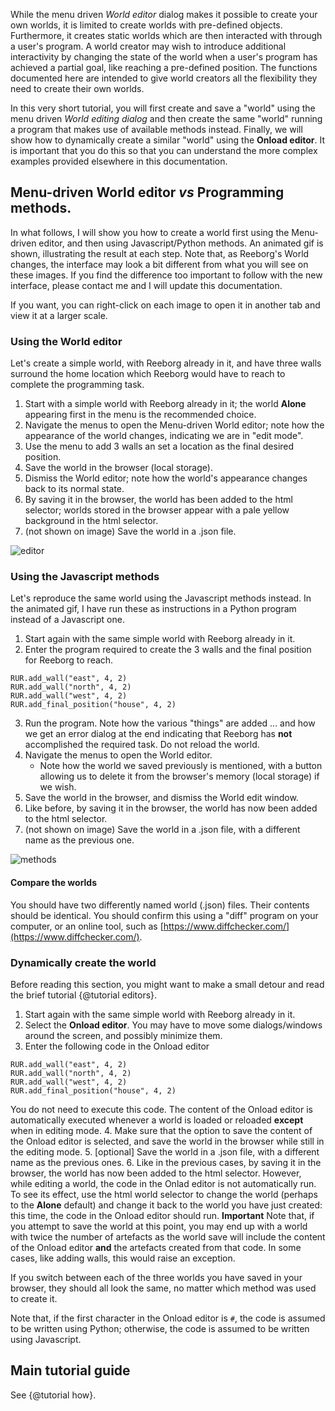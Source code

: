While the menu driven *World editor* dialog makes it possible to create
your own worlds, it is limited to create worlds with pre-defined objects.  Furthermore, it
creates static worlds which are then interacted with through a user's program.
A world creator may wish to introduce additional interactivity by changing
the state of the world when a user's program has achieved a partial goal,
like reaching a pre-defined position.  The functions documented here are
intended to give world creators all the flexibility they need to create
their own worlds.

In this very short tutorial, you will first create and save a "world" using
the menu driven *World editing dialog* and then create the same "world"
running a program that makes use of available methods instead.
Finally, we will show how to dynamically create a similar "world"
using the **Onload editor**.
It is important that you do this so that you can understand the more
complex examples provided elsewhere in this documentation.


## Menu-driven World editor _vs_ Programming methods.

In what follows, I will show you how to create a world first using the Menu-driven editor,
and then using Javascript/Python methods.
An animated gif is shown, illustrating the result at each step.
Note that, as Reeborg's World changes, the interface may look a bit different from what you will see on these images.
If you find the difference too important to follow with the new interface, please contact me and
I will update this documentation.

If you want, you can right-click on each image to open it in another tab and view it at a larger scale.


### Using the World editor

Let's create a simple world, with Reeborg already in it, and have three walls surround the home location which Reeborg would have to reach to complete the programming task.

1. Start with a simple world with Reeborg already in it; the world **Alone** appearing first in the menu is the recommended choice.
2. Navigate the menus to open the Menu-driven World editor; note how the appearance of the world changes, indicating we are in "edit mode".
3. Use the menu to add 3 walls an set a location as the final desired position.
4. Save the world in the browser (local storage).
5. Dismiss the World editor; note how the world's appearance changes back to its normal state.
6. By saving it in the browser, the world has been added to the html selector; worlds stored in the browser appear with a pale yellow background in the html selector.
7. (not shown on image) Save the world in a .json file.

![editor][editor_link]

[editor_link]: ../../src/images/create_world.gif

### Using the Javascript methods

Let's reproduce the same world using the Javascript methods instead.
In the animated gif, I have run these as instructions in a Python program instead of a Javascript one.

1. Start again with the same simple world with Reeborg already in it.
2. Enter the program required to create the 3 walls and the final position for Reeborg to reach.
```
RUR.add_wall("east", 4, 2)
RUR.add_wall("north", 4, 2)
RUR.add_wall("west", 4, 2)
RUR.add_final_position("house", 4, 2)
```
3. Run the program. Note how the various "things" are added ... and how we get an error dialog at the end indicating that Reeborg has **not** accomplished the required task. Do not reload the world.
4. Navigate the menus to open the World editor.
   - Note how the world we saved previously is mentioned, with a button allowing us to delete it from the browser's memory (local storage) if we wish.
5. Save the world in the browser, and dismiss the World edit window.
6. Like before, by saving it in the browser, the world has now been added to the html selector.
7. (not shown on image) Save the world in a .json file, with a different
name as the previous one.

![methods][methods_link]

[methods_link]: ../../src/images/create_world2.gif

#### Compare the worlds

You should have two differently named world (.json) files. Their contents
should be identical.  You should confirm this using a "diff" program
on your computer, or an online tool,
such as [https://www.diffchecker.com/](https://www.diffchecker.com/).


### Dynamically create the world

Before reading this section, you might want to make a small detour
and read the brief tutorial {@tutorial editors}.

1. Start again with the same simple world with Reeborg already in it.
2. Select the **Onload editor**. You may have to move some dialogs/windows
   around the screen, and possibly minimize them.
3. Enter the following code in the Onload editor
```
RUR.add_wall("east", 4, 2)
RUR.add_wall("north", 4, 2)
RUR.add_wall("west", 4, 2)
RUR.add_final_position("house", 4, 2)
```
   You do not need to execute this code. The content of the Onload editor is
   automatically executed whenever a world is loaded or reloaded **except**
   when in editing mode.
4. Make sure that the option to save the content of the Onload editor
   is selected, and save the world in the browser while still in the
   editing mode.
5. [optional] Save the world in a .json file, with a different
   name as the previous ones.
6. Like in the previous cases, by saving it in the browser, the world has now been added to the html selector.
   However, while editing a world, the code in the Onlad editor is not automatically run.
   To see its effect, use the html world selector to change the world
   (perhaps to the **Alone** default) and change it back to the world you have
   just created: this time, the code in the Onload editor should run.
   **Important** Note that, if you attempt to save the world at this point,
   you may end up with a world with twice the number of artefacts as the
   world save will include the content of the Onload editor **and** the
   artefacts created from that code. In some cases, like adding walls,
   this would raise an exception.

If you switch between each of the three worlds you have saved in your browser,
they should all look the same, no matter which method was used to create it.

Note that, if the first character in the Onload editor is `#`, the code is
assumed to be written using Python; otherwise, the code is assumed to be
written using Javascript.

## Main tutorial guide

See {@tutorial how}.